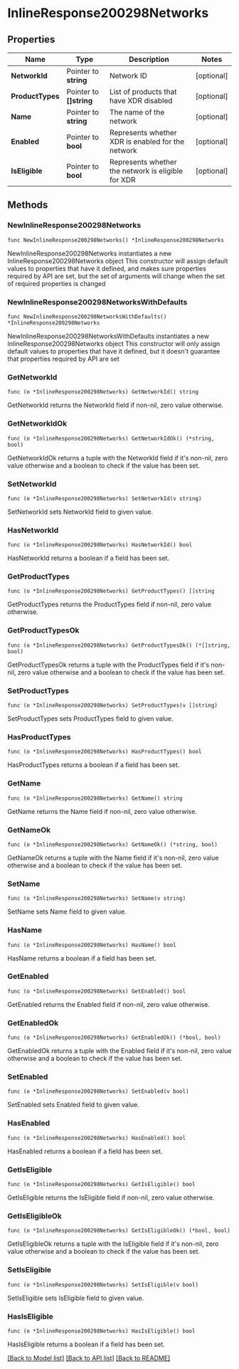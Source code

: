 # InlineResponse200298Networks

## Properties

Name | Type | Description | Notes
------------ | ------------- | ------------- | -------------
**NetworkId** | Pointer to **string** | Network ID | [optional] 
**ProductTypes** | Pointer to **[]string** | List of products that have XDR disabled | [optional] 
**Name** | Pointer to **string** | The name of the network | [optional] 
**Enabled** | Pointer to **bool** | Represents whether XDR is enabled for the network | [optional] 
**IsEligible** | Pointer to **bool** | Represents whether the network is eligible for XDR | [optional] 

## Methods

### NewInlineResponse200298Networks

`func NewInlineResponse200298Networks() *InlineResponse200298Networks`

NewInlineResponse200298Networks instantiates a new InlineResponse200298Networks object
This constructor will assign default values to properties that have it defined,
and makes sure properties required by API are set, but the set of arguments
will change when the set of required properties is changed

### NewInlineResponse200298NetworksWithDefaults

`func NewInlineResponse200298NetworksWithDefaults() *InlineResponse200298Networks`

NewInlineResponse200298NetworksWithDefaults instantiates a new InlineResponse200298Networks object
This constructor will only assign default values to properties that have it defined,
but it doesn't guarantee that properties required by API are set

### GetNetworkId

`func (o *InlineResponse200298Networks) GetNetworkId() string`

GetNetworkId returns the NetworkId field if non-nil, zero value otherwise.

### GetNetworkIdOk

`func (o *InlineResponse200298Networks) GetNetworkIdOk() (*string, bool)`

GetNetworkIdOk returns a tuple with the NetworkId field if it's non-nil, zero value otherwise
and a boolean to check if the value has been set.

### SetNetworkId

`func (o *InlineResponse200298Networks) SetNetworkId(v string)`

SetNetworkId sets NetworkId field to given value.

### HasNetworkId

`func (o *InlineResponse200298Networks) HasNetworkId() bool`

HasNetworkId returns a boolean if a field has been set.

### GetProductTypes

`func (o *InlineResponse200298Networks) GetProductTypes() []string`

GetProductTypes returns the ProductTypes field if non-nil, zero value otherwise.

### GetProductTypesOk

`func (o *InlineResponse200298Networks) GetProductTypesOk() (*[]string, bool)`

GetProductTypesOk returns a tuple with the ProductTypes field if it's non-nil, zero value otherwise
and a boolean to check if the value has been set.

### SetProductTypes

`func (o *InlineResponse200298Networks) SetProductTypes(v []string)`

SetProductTypes sets ProductTypes field to given value.

### HasProductTypes

`func (o *InlineResponse200298Networks) HasProductTypes() bool`

HasProductTypes returns a boolean if a field has been set.

### GetName

`func (o *InlineResponse200298Networks) GetName() string`

GetName returns the Name field if non-nil, zero value otherwise.

### GetNameOk

`func (o *InlineResponse200298Networks) GetNameOk() (*string, bool)`

GetNameOk returns a tuple with the Name field if it's non-nil, zero value otherwise
and a boolean to check if the value has been set.

### SetName

`func (o *InlineResponse200298Networks) SetName(v string)`

SetName sets Name field to given value.

### HasName

`func (o *InlineResponse200298Networks) HasName() bool`

HasName returns a boolean if a field has been set.

### GetEnabled

`func (o *InlineResponse200298Networks) GetEnabled() bool`

GetEnabled returns the Enabled field if non-nil, zero value otherwise.

### GetEnabledOk

`func (o *InlineResponse200298Networks) GetEnabledOk() (*bool, bool)`

GetEnabledOk returns a tuple with the Enabled field if it's non-nil, zero value otherwise
and a boolean to check if the value has been set.

### SetEnabled

`func (o *InlineResponse200298Networks) SetEnabled(v bool)`

SetEnabled sets Enabled field to given value.

### HasEnabled

`func (o *InlineResponse200298Networks) HasEnabled() bool`

HasEnabled returns a boolean if a field has been set.

### GetIsEligible

`func (o *InlineResponse200298Networks) GetIsEligible() bool`

GetIsEligible returns the IsEligible field if non-nil, zero value otherwise.

### GetIsEligibleOk

`func (o *InlineResponse200298Networks) GetIsEligibleOk() (*bool, bool)`

GetIsEligibleOk returns a tuple with the IsEligible field if it's non-nil, zero value otherwise
and a boolean to check if the value has been set.

### SetIsEligible

`func (o *InlineResponse200298Networks) SetIsEligible(v bool)`

SetIsEligible sets IsEligible field to given value.

### HasIsEligible

`func (o *InlineResponse200298Networks) HasIsEligible() bool`

HasIsEligible returns a boolean if a field has been set.


[[Back to Model list]](../README.md#documentation-for-models) [[Back to API list]](../README.md#documentation-for-api-endpoints) [[Back to README]](../README.md)


